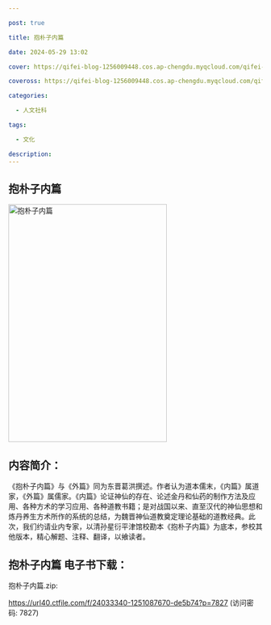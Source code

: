 ```yaml
---

post: true

title: 抱朴子内篇

date: 2024-05-29 13:02

cover: https://qifei-blog-1256009448.cos.ap-chengdu.myqcloud.com/qifei-blog/65a4a456871b83018a9075c5.jpg

coveross: https://qifei-blog-1256009448.cos.ap-chengdu.myqcloud.com/qifei-blog/65a4a456871b83018a9075c5.jpg

categories:

  - 人文社科

tags:

  - 文化

description:
---
```


## 抱朴子内篇
<img alt="抱朴子内篇 " class="aligncenter loaded" data-was-processed="true" decoding="async" fetchpriority="high" height="471" src="https://qifei-blog-1256009448.cos.ap-chengdu.myqcloud.com/qifei-blog/65a4a456871b83018a9075c5.jpg " style="cursor: zoom-in;" width="314"/>

## 内容简介：

《抱朴子内篇》与《外篇》同为东晋葛洪撰述。作者认为道本儒末，《内篇》属道家，《外篇》属儒家。《内篇》论证神仙的存在、论述金丹和仙药的制作方法及应用、各种方术的学习应用、各种道教书籍；是对战国以来、直至汉代的神仙思想和炼丹养生方术所作的系统的总结，为魏晋神仙道教奠定理论基础的道教经典。此次，我们约请业内专家，以清孙星衍平津馆校勘本《抱朴子内篇》为底本，参校其他版本，精心解题、注释、翻译，以飨读者。

## 抱朴子内篇 电子书下载：

抱朴子内篇.zip: 

https://url40.ctfile.com/f/24033340-1251087670-de5b74?p=7827 (访问密码: 7827)
